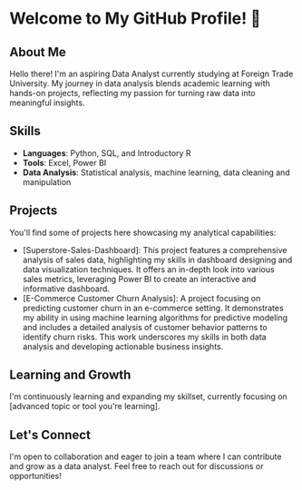 # Welcome to My GitHub Profile! 👋

## About Me
Hello there! I'm an aspiring Data Analyst currently studying at Foreign Trade University. My journey in data analysis blends academic learning with hands-on projects, reflecting my passion for turning raw data into meaningful insights.

## Skills
- **Languages**: Python, SQL, and Introductory R
- **Tools**: Excel, Power BI
- **Data Analysis**: Statistical analysis, machine learning, data cleaning and manipulation

## Projects

You'll find some of projects here showcasing my analytical capabilities:
- [Superstore-Sales-Dashboard]: This project features a comprehensive analysis of sales data, highlighting my skills in dashboard designing and data visualization techniques. It offers an in-depth look into various sales metrics, leveraging Power BI to create an interactive and informative dashboard.
- [E-Commerce Customer Churn Analysis]: A project focusing on predicting customer churn in an e-commerce setting. It demonstrates my ability in using machine learning algorithms for predictive modeling and includes a detailed analysis of customer behavior patterns to identify churn risks. This work underscores my skills in both data analysis and developing actionable business insights.

## Learning and Growth
I'm continuously learning and expanding my skillset, currently focusing on [advanced topic or tool you're learning].

## Let's Connect
I'm open to collaboration and eager to join a team where I can contribute and grow as a data analyst. Feel free to reach out for discussions or opportunities!
